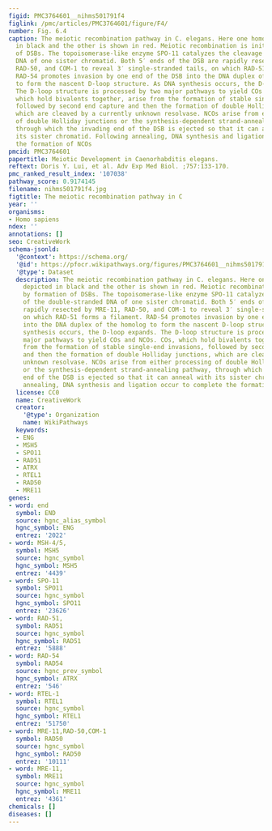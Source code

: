 ```yaml
---
figid: PMC3764601__nihms501791f4
figlink: /pmc/articles/PMC3764601/figure/F4/
number: Fig. 6.4
caption: The meiotic recombination pathway in C. elegans. Here one homolog is depicted
  in black and the other is shown in red. Meiotic recombination is initiated by formation
  of DSBs. The topoisomerase-like enzyme SPO-11 catalyzes the cleavage of the double-stranded
  DNA of one sister chromatid. Both 5′ ends of the DSB are rapidly resected by MRE-11,
  RAD-50, and COM-1 to reveal 3′ single-stranded tails, on which RAD-51 forms a filament.
  RAD-54 promotes invasion by one end of the DSB into the DNA duplex of the homolog
  to form the nascent D-loop structure. As DNA synthesis occurs, the D-loop expands.
  The D-loop structure is processed by two major pathways to yield COs and NCOs. COs,
  which hold bivalents together, arise from the formation of stable single-end invasions,
  followed by second end capture and then the formation of double Holliday junctions,
  which are cleaved by a currently unknown resolvase. NCOs arise from either processing
  of double Holliday junctions or the synthesis-dependent strand-annealing pathway,
  through which the invading end of the DSB is ejected so that it can anneal with
  its sister chromatid. Following annealing, DNA synthesis and ligation occur to complete
  the formation of NCOs
pmcid: PMC3764601
papertitle: Meiotic Development in Caenorhabditis elegans.
reftext: Doris Y. Lui, et al. Adv Exp Med Biol. ;757:133-170.
pmc_ranked_result_index: '107038'
pathway_score: 0.9174145
filename: nihms501791f4.jpg
figtitle: The meiotic recombination pathway in C
year: ''
organisms:
- Homo sapiens
ndex: ''
annotations: []
seo: CreativeWork
schema-jsonld:
  '@context': https://schema.org/
  '@id': https://pfocr.wikipathways.org/figures/PMC3764601__nihms501791f4.html
  '@type': Dataset
  description: The meiotic recombination pathway in C. elegans. Here one homolog is
    depicted in black and the other is shown in red. Meiotic recombination is initiated
    by formation of DSBs. The topoisomerase-like enzyme SPO-11 catalyzes the cleavage
    of the double-stranded DNA of one sister chromatid. Both 5′ ends of the DSB are
    rapidly resected by MRE-11, RAD-50, and COM-1 to reveal 3′ single-stranded tails,
    on which RAD-51 forms a filament. RAD-54 promotes invasion by one end of the DSB
    into the DNA duplex of the homolog to form the nascent D-loop structure. As DNA
    synthesis occurs, the D-loop expands. The D-loop structure is processed by two
    major pathways to yield COs and NCOs. COs, which hold bivalents together, arise
    from the formation of stable single-end invasions, followed by second end capture
    and then the formation of double Holliday junctions, which are cleaved by a currently
    unknown resolvase. NCOs arise from either processing of double Holliday junctions
    or the synthesis-dependent strand-annealing pathway, through which the invading
    end of the DSB is ejected so that it can anneal with its sister chromatid. Following
    annealing, DNA synthesis and ligation occur to complete the formation of NCOs
  license: CC0
  name: CreativeWork
  creator:
    '@type': Organization
    name: WikiPathways
  keywords:
  - ENG
  - MSH5
  - SPO11
  - RAD51
  - ATRX
  - RTEL1
  - RAD50
  - MRE11
genes:
- word: end
  symbol: END
  source: hgnc_alias_symbol
  hgnc_symbol: ENG
  entrez: '2022'
- word: MSH-4/5,
  symbol: MSH5
  source: hgnc_symbol
  hgnc_symbol: MSH5
  entrez: '4439'
- word: SPO-11
  symbol: SPO11
  source: hgnc_symbol
  hgnc_symbol: SPO11
  entrez: '23626'
- word: RAD-51,
  symbol: RAD51
  source: hgnc_symbol
  hgnc_symbol: RAD51
  entrez: '5888'
- word: RAD-54
  symbol: RAD54
  source: hgnc_prev_symbol
  hgnc_symbol: ATRX
  entrez: '546'
- word: RTEL-1
  symbol: RTEL1
  source: hgnc_symbol
  hgnc_symbol: RTEL1
  entrez: '51750'
- word: MRE-11,RAD-50,COM-1
  symbol: RAD50
  source: hgnc_symbol
  hgnc_symbol: RAD50
  entrez: '10111'
- word: MRE-11,
  symbol: MRE11
  source: hgnc_symbol
  hgnc_symbol: MRE11
  entrez: '4361'
chemicals: []
diseases: []
---
```

